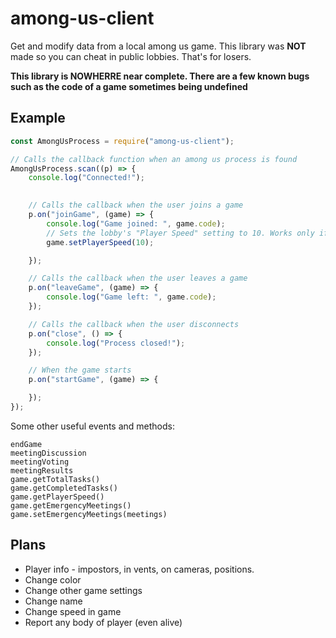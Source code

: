 # among-us-client

Get and modify data from a local among us game. This library was **NOT** made so you can cheat in public lobbies. That's for losers. 

**This library is NOWHERRE near complete. There are a few known bugs such as the code of a game sometimes being undefined**

## Example

```js
const AmongUsProcess = require("among-us-client");

// Calls the callback function when an among us process is found
AmongUsProcess.scan((p) => {
    console.log("Connected!");
    

    // Calls the callback when the user joins a game
    p.on("joinGame", (game) => {
        console.log("Game joined: ", game.code);
        // Sets the lobby's "Player Speed" setting to 10. Works only if the player is the lobby host.
        game.setPlayerSpeed(10);

    });

    // Calls the callback when the user leaves a game
    p.on("leaveGame", (game) => {
        console.log("Game left: ", game.code);
    });

    // Calls the callback when the user disconnects
    p.on("close", () => {
        console.log("Process closed!");
    });

    // When the game starts
    p.on("startGame", (game) => {

    });
});

```

Some other useful events and methods:
```
endGame
meetingDiscussion
meetingVoting
meetingResults
game.getTotalTasks()
game.getCompletedTasks()
game.getPlayerSpeed()
game.getEmergencyMeetings()
game.setEmergencyMeetings(meetings)
```

## Plans

- Player info - impostors, in vents, on cameras, positions.
- Change color
- Change other game settings
- Change name
- Change speed in game
- Report any body of player (even alive)
